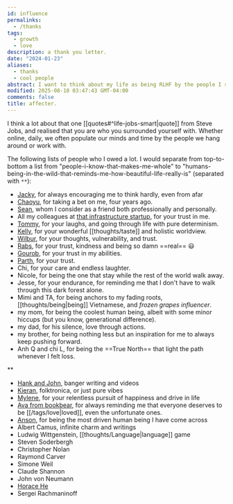 ```yaml
---
id: influence
permalinks:
  - /thanks
tags:
  - growth
  - love
description: a thank you letter.
date: "2024-01-23"
aliases:
  - thanks
  - cool people
abstract: I want to think about my life as being RLHF by the people I surround myself with. As such, we populate our concept of the world around them. This is a list of people that inspire me to be my best-self at all times.
modified: 2025-08-10 03:47:43 GMT-04:00
comments: false
title: affecter.
---
```


I think a lot about that one [[quotes#^life-jobs-smart|quote]] from Steve Jobs, and realised that you are who you surrounded yourself with. Whether online, daily, we often populate our minds and time by the people we hang around or work with.

The following lists of people who I owed a lot. I would separate from top-to-bottom a list from "people-i-know-that-makes-me-whole" to "humans-being-in-the-wild-that-reminds-me-how-beautiful-life-really-is" (separated with `**`):

- [Jacky](https://jzhao.xyz/), for always encouraging me to think hardly, even from afar
- [Chaoyu](https://twitter.com/chaoyu_), for taking a bet on me, four years ago.
- [Sean](https://www.linkedin.com/in/ssheng/), whom I consider as a friend both professionally and personally.
- All my colleagues at [that infrastructure startup](https://bentoml.com/), for your trust in me.
- [Tommy](https://tommytrinh.me/), for your laughs, and going through life with pure determinism.
- [Kelly](https://www.kellychong.ca/), for your wonderful [[thoughts/taste]] and holistic worldview.
- [Wilbur](https://www.wilburzhang.com/), for your thoughts, vulnerability, and trust.
- [Rabs](https://linktr.ee/rabiasohail), for your trust, kindness and being so damn ==real== :smiley:
- [Gourob](https://x.com/PodderGourob), for your trust in my abilities.
- [Parth](https://x.com/thanosthinking), for your trust.
- Chi, for your care and endless laughter.
- Nicole, for being the one that stay while the rest of the world walk away.
- Jesse, for your endurance, for reminding me that I don't have to walk through this dark forest alone.
- Mimi and TA, for being anchors to my fading roots, [[thoughts/being|being]] Vietnamese, and _frozen grapes influencer_.
- my mom, for being the coolest human being, albeit with some minor hiccups (but you know, generational difference).
- my dad, for his silence, love through actions.
- my brother, for being nothing less but an inspiration for me to always keep pushing forward.
- Anh Q and chi L, for being the ==True North== that light the path whenever I felt loss.

\*\*

- [Hank and John](https://www.youtube.com/@vlogbrothers), banger writing and videos
- [Kieran](https://www.fourtet.net/), folktronica, or just pure vibes
- [Mylene](https://x.com/mylenesmind), for your relentless pursuit of happiness and drive in life
- [Ava from bookbear](https://www.avabear.xyz/), for always reminding me that everyone deserves to be [[/tags/love|loved]], even the unfortunate ones.
- [Anson](https://ansonyu.me/), for being the most driven human being I have come across
- Albert Camus, infinite charm and writings
- Ludwig Wittgenstein, [[thoughts/Language|language]] game
- Steven Soderbergh
- Christopher Nolan
- Raymond Carver
- Simone Weil
- Claude Shannon
- John von Neumann
- [Horace He](https://horace.io/)
- Sergei Rachmaninoff
